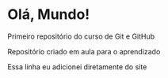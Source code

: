 # Olá, Mundo!
 Primeiro repositório do curso de Git e GitHub

 Repositório criado em aula para o aprendizado

Essa linha eu adicionei diretamente do  site
